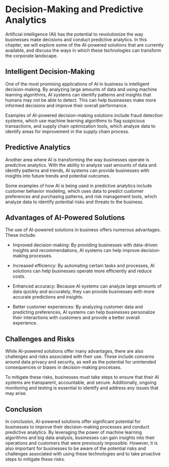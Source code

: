 Decision-Making and Predictive Analytics
==================================================================================

Artificial intelligence (AI) has the potential to revolutionize the way businesses make decisions and conduct predictive analytics. In this chapter, we will explore some of the AI-powered solutions that are currently available, and discuss the ways in which these technologies can transform the corporate landscape.

Intelligent Decision-Making
---------------------------

One of the most promising applications of AI in business is intelligent decision-making. By analyzing large amounts of data and using machine learning algorithms, AI systems can identify patterns and insights that humans may not be able to detect. This can help businesses make more informed decisions and improve their overall performance.

Examples of AI-powered decision-making solutions include fraud detection systems, which use machine learning algorithms to flag suspicious transactions, and supply chain optimization tools, which analyze data to identify areas for improvement in the supply chain process.

Predictive Analytics
--------------------

Another area where AI is transforming the way businesses operate is predictive analytics. With the ability to analyze vast amounts of data and identify patterns and trends, AI systems can provide businesses with insights into future trends and potential outcomes.

Some examples of how AI is being used in predictive analytics include customer behavior modeling, which uses data to predict customer preferences and purchasing patterns, and risk management tools, which analyze data to identify potential risks and threats to the business.

Advantages of AI-Powered Solutions
----------------------------------

The use of AI-powered solutions in business offers numerous advantages. These include:

* Improved decision-making: By providing businesses with data-driven insights and recommendations, AI systems can help improve decision-making processes.

* Increased efficiency: By automating certain tasks and processes, AI solutions can help businesses operate more efficiently and reduce costs.

* Enhanced accuracy: Because AI systems can analyze large amounts of data quickly and accurately, they can provide businesses with more accurate predictions and insights.

* Better customer experiences: By analyzing customer data and predicting preferences, AI systems can help businesses personalize their interactions with customers and provide a better overall experience.

Challenges and Risks
--------------------

While AI-powered solutions offer many advantages, there are also challenges and risks associated with their use. These include concerns around data privacy and security, as well as the potential for unintended consequences or biases in decision-making processes.

To mitigate these risks, businesses must take steps to ensure that their AI systems are transparent, accountable, and secure. Additionally, ongoing monitoring and testing is essential to identify and address any issues that may arise.

Conclusion
----------

In conclusion, AI-powered solutions offer significant potential for businesses to improve their decision-making processes and conduct predictive analytics. By leveraging the power of machine learning algorithms and big data analysis, businesses can gain insights into their operations and customers that were previously impossible. However, it is also important for businesses to be aware of the potential risks and challenges associated with using these technologies and to take proactive steps to mitigate these risks.
